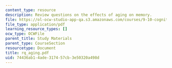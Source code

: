 ```yaml
---
content_type: resource
description: Review questions on the effects of aging on memory.
file: https://ol-ocw-studio-app-qa.s3.amazonaws.com/courses/9-10-cognitive-neuroscience-spring-2006/74436ab14ade317457cb3e50320a498d_rq_aging.pdf
file_type: application/pdf
learning_resource_types: []
ocw_type: OCWFile
parent_title: Study Materials
parent_type: CourseSection
resourcetype: Document
title: rq_aging.pdf
uid: 74436ab1-4ade-3174-57cb-3e50320a498d
---
```

